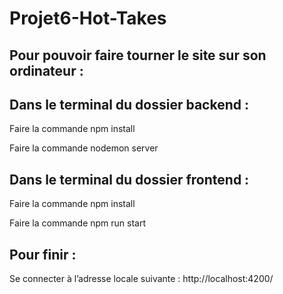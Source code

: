 # Projet6-Hot-Takes

Pour pouvoir faire tourner le site sur son ordinateur :
-------------------------------------------------------

Dans le terminal du dossier backend :
-------------------------
Faire la commande npm install 

Faire la commande nodemon server


Dans le terminal du dossier frontend :
--------------------------
Faire la commande npm install 

Faire la commande npm run start


Pour finir :
------------
Se connecter à l’adresse locale suivante : http://localhost:4200/
